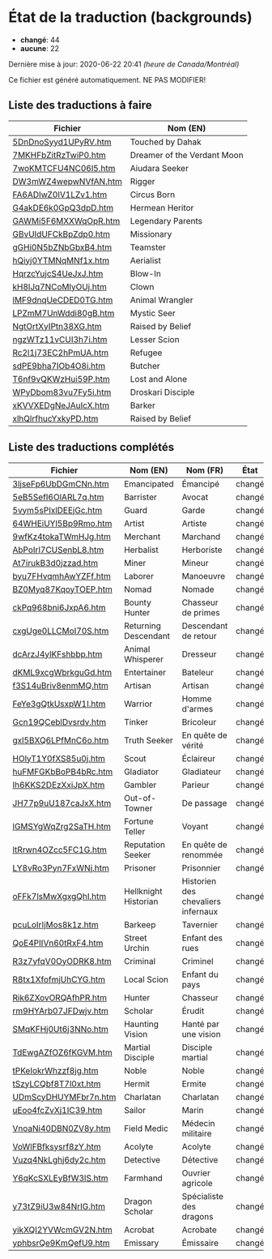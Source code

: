 # État de la traduction (backgrounds)

 * **changé**: 44
 * **aucune**: 22


Dernière mise à jour: 2020-06-22 20:41 *(heure de Canada/Montréal)*

Ce fichier est généré automatiquement. NE PAS MODIFIER!
## Liste des traductions à faire

| Fichier   | Nom (EN)    |
|-----------|-------------|
|[5DnDnoSyyd1UPyRV.htm](backgrounds/5DnDnoSyyd1UPyRV.htm)|Touched by Dahak|
|[7MKHFbZitRzTwiP0.htm](backgrounds/7MKHFbZitRzTwiP0.htm)|Dreamer of the Verdant Moon|
|[7woKMTCFU4NC06l5.htm](backgrounds/7woKMTCFU4NC06l5.htm)|Aiudara Seeker|
|[DW3mWZ4wepwNVfAN.htm](backgrounds/DW3mWZ4wepwNVfAN.htm)|Rigger|
|[FA6ADIwZ0IV1LZv1.htm](backgrounds/FA6ADIwZ0IV1LZv1.htm)|Circus Born|
|[G4akDE6k0GpQ3dpD.htm](backgrounds/G4akDE6k0GpQ3dpD.htm)|Hermean Heritor|
|[GAWMi5F6MXXWqOpR.htm](backgrounds/GAWMi5F6MXXWqOpR.htm)|Legendary Parents|
|[GBvUIdUFCkBpZdp0.htm](backgrounds/GBvUIdUFCkBpZdp0.htm)|Missionary|
|[gGHi0N5bZNbGbxB4.htm](backgrounds/gGHi0N5bZNbGbxB4.htm)|Teamster|
|[hQiyj0YTMNqMNf1x.htm](backgrounds/hQiyj0YTMNqMNf1x.htm)|Aerialist|
|[HqrzcYujcS4UeJxJ.htm](backgrounds/HqrzcYujcS4UeJxJ.htm)|Blow-In|
|[kH8lJq7NCoMlyOUj.htm](backgrounds/kH8lJq7NCoMlyOUj.htm)|Clown|
|[lMF9dnqUeCDED0TG.htm](backgrounds/lMF9dnqUeCDED0TG.htm)|Animal Wrangler|
|[LPZmM7UnWddi80gB.htm](backgrounds/LPZmM7UnWddi80gB.htm)|Mystic Seer|
|[NgtOrtXyIPtn38XG.htm](backgrounds/NgtOrtXyIPtn38XG.htm)|Raised by Belief|
|[ngzWTz11vCUI3h7i.htm](backgrounds/ngzWTz11vCUI3h7i.htm)|Lesser Scion|
|[Rc2l1j73EC2hPmUA.htm](backgrounds/Rc2l1j73EC2hPmUA.htm)|Refugee|
|[sdPE9bha7IOb4O8i.htm](backgrounds/sdPE9bha7IOb4O8i.htm)|Butcher|
|[T6nf9vQKWzHui59P.htm](backgrounds/T6nf9vQKWzHui59P.htm)|Lost and Alone|
|[WPyDbom83vu7Fy5i.htm](backgrounds/WPyDbom83vu7Fy5i.htm)|Droskari Disciple|
|[xKVVXEDgNeJAuIcX.htm](backgrounds/xKVVXEDgNeJAuIcX.htm)|Barker|
|[xlhQlrfhucYxkyPD.htm](backgrounds/xlhQlrfhucYxkyPD.htm)|Raised by Belief|

## Liste des traductions complétés

| Fichier   | Nom (EN)    | Nom (FR)    | État |
|-----------|-------------|-------------|:----:|
|[3ljseFp6UbDGmCNn.htm](backgrounds/3ljseFp6UbDGmCNn.htm)|Emancipated|Émancipé|changé|
|[5eB5SefI6OlARL7q.htm](backgrounds/5eB5SefI6OlARL7q.htm)|Barrister|Avocat|changé|
|[5vym5sPIxlDEEjGc.htm](backgrounds/5vym5sPIxlDEEjGc.htm)|Guard|Garde|changé|
|[64WHEiUYl5Bp9Rmo.htm](backgrounds/64WHEiUYl5Bp9Rmo.htm)|Artist|Artiste|changé|
|[9wfKz4tokaTWmHJg.htm](backgrounds/9wfKz4tokaTWmHJg.htm)|Merchant|Marchand|changé|
|[AbPoIrl7CUSenbL8.htm](backgrounds/AbPoIrl7CUSenbL8.htm)|Herbalist|Herboriste|changé|
|[At7irukB3d0jzzad.htm](backgrounds/At7irukB3d0jzzad.htm)|Miner|Mineur|changé|
|[byu7FHvqmhAwYZFf.htm](backgrounds/byu7FHvqmhAwYZFf.htm)|Laborer|Manoeuvre|changé|
|[BZ0Myq87KqoyTOEP.htm](backgrounds/BZ0Myq87KqoyTOEP.htm)|Nomad|Nomade|changé|
|[ckPq968bni6JxpA6.htm](backgrounds/ckPq968bni6JxpA6.htm)|Bounty Hunter|Chasseur de primes|changé|
|[cxgUge0LLCMoI70S.htm](backgrounds/cxgUge0LLCMoI70S.htm)|Returning Descendant|Descendant de retour|changé|
|[dcArzJ4ylKFshbbp.htm](backgrounds/dcArzJ4ylKFshbbp.htm)|Animal Whisperer|Dresseur|changé|
|[dKML9xcgWbrkguGd.htm](backgrounds/dKML9xcgWbrkguGd.htm)|Entertainer|Bateleur|changé|
|[f3S14uBriv8enmMQ.htm](backgrounds/f3S14uBriv8enmMQ.htm)|Artisan|Artisan|changé|
|[FeYe3gQtkUsxpW1I.htm](backgrounds/FeYe3gQtkUsxpW1I.htm)|Warrior|Homme d'armes|changé|
|[Gcn19QCeblDvsrdv.htm](backgrounds/Gcn19QCeblDvsrdv.htm)|Tinker|Bricoleur|changé|
|[gxl5BXQ6LPfMnC6o.htm](backgrounds/gxl5BXQ6LPfMnC6o.htm)|Truth Seeker|En quête de vérité|changé|
|[HOlyT1Y0fXS85u0j.htm](backgrounds/HOlyT1Y0fXS85u0j.htm)|Scout|Éclaireur|changé|
|[huFMFGKbBoPB4bRc.htm](backgrounds/huFMFGKbBoPB4bRc.htm)|Gladiator|Gladiateur|changé|
|[Ih6KKS2DEzXxiJpX.htm](backgrounds/Ih6KKS2DEzXxiJpX.htm)|Gambler|Parieur|changé|
|[JH77p9uU187caJxX.htm](backgrounds/JH77p9uU187caJxX.htm)|Out-of-Towner|De passage|changé|
|[lGMSYgWqZrg2SaTH.htm](backgrounds/lGMSYgWqZrg2SaTH.htm)|Fortune Teller|Voyant|changé|
|[ltRrwn4OZcc5FC1G.htm](backgrounds/ltRrwn4OZcc5FC1G.htm)|Reputation Seeker|En quête de renommée|changé|
|[LY8vRo3Pyn7FxWNj.htm](backgrounds/LY8vRo3Pyn7FxWNj.htm)|Prisoner|Prisonnier|changé|
|[oFFk7lsMwXgxgQhI.htm](backgrounds/oFFk7lsMwXgxgQhI.htm)|Hellknight Historian|Historien des chevaliers infernaux|changé|
|[pcuLoIrIjMos8k1z.htm](backgrounds/pcuLoIrIjMos8k1z.htm)|Barkeep|Tavernier|changé|
|[QoE4PIIVn60tRxF4.htm](backgrounds/QoE4PIIVn60tRxF4.htm)|Street Urchin|Enfant des rues|changé|
|[R3z7yfqV0OyODRK8.htm](backgrounds/R3z7yfqV0OyODRK8.htm)|Criminal|Criminel|changé|
|[R8tx1XfofmjUhCYG.htm](backgrounds/R8tx1XfofmjUhCYG.htm)|Local Scion|Enfant du pays|changé|
|[Rik6ZXovORQAfhPR.htm](backgrounds/Rik6ZXovORQAfhPR.htm)|Hunter|Chasseur|changé|
|[rm9HYArb07JFDwjv.htm](backgrounds/rm9HYArb07JFDwjv.htm)|Scholar|Érudit|changé|
|[SMqKFHj0Ut6j3NNo.htm](backgrounds/SMqKFHj0Ut6j3NNo.htm)|Haunting Vision|Hanté par une vision|changé|
|[TdEwgAZfOZ6fKGVM.htm](backgrounds/TdEwgAZfOZ6fKGVM.htm)|Martial Disciple|Disciple martial|changé|
|[tPKeIokrWhzzf8jg.htm](backgrounds/tPKeIokrWhzzf8jg.htm)|Noble|Noble|changé|
|[tSzyLCQbf8T7l0xt.htm](backgrounds/tSzyLCQbf8T7l0xt.htm)|Hermit|Ermite|changé|
|[UDmScyDHUYMFbr7n.htm](backgrounds/UDmScyDHUYMFbr7n.htm)|Charlatan|Charlatan|changé|
|[uEoo4fcZvXj1IC39.htm](backgrounds/uEoo4fcZvXj1IC39.htm)|Sailor|Marin|changé|
|[VnoaNi40DBN0ZV8y.htm](backgrounds/VnoaNi40DBN0ZV8y.htm)|Field Medic|Médecin militaire|changé|
|[VoWlFBfksysrf8zY.htm](backgrounds/VoWlFBfksysrf8zY.htm)|Acolyte|Acolyte|changé|
|[Vuzq4NkLghj6dy2c.htm](backgrounds/Vuzq4NkLghj6dy2c.htm)|Detective|Détective|changé|
|[Y6qKcSXLEyBfW3lS.htm](backgrounds/Y6qKcSXLEyBfW3lS.htm)|Farmhand|Ouvrier agricole|changé|
|[y73tZ9iU3w84NrIG.htm](backgrounds/y73tZ9iU3w84NrIG.htm)|Dragon Scholar|Spécialiste des dragons|changé|
|[yikXQI2YVWcmGV2N.htm](backgrounds/yikXQI2YVWcmGV2N.htm)|Acrobat|Acrobate|changé|
|[yphbsrQe9KmQefU9.htm](backgrounds/yphbsrQe9KmQefU9.htm)|Emissary|Émissaire|changé|

